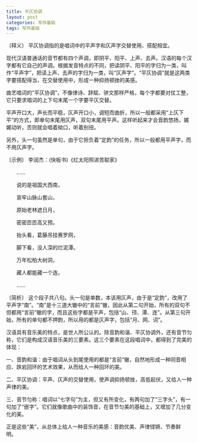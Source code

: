 ```yaml
---
title: 平仄协调
layout: post
categories: 写作基础
tags: 写作基础
---
```


〔释义〕 平仄协调指的是唱词中的平声字和仄声字交替使用、搭配相宜。

现代汉语普通话的音节都有四个声调，即阴平、阳平、上声、去声。汉语的每个汉字都有它自己的声调。根据发音特点的不同，把读阴平、阳平的字归为一类，叫作“平声字”，把读上声、去声的字归为一类，叫“仄声字”。“平仄协调”就是这两类字要搭配得当，在交替使用中，形成一种抑扬顿挫的美感。

曲艺唱词的“平仄协调”，不像律诗、辞赋、骈文那样严格，每个字都要对仗工整，它只要求唱词的上下句末尾一个字要平仄交替。

平声开口大，声长而平稳，仄声开口小，调短而曲折，所以一般都采用“上仄下平”的方式，即单句末尾用仄声，双句末尾用平声。这样听起来才会音韵悠扬，娓娓动听，否则就会唱着拗口，听着别扭。

另外，头一句虽然是单句，由于它担负着“定韵”的任务，所以一般都用平声字，而不用仄声字。

〔示例〕 李润杰：(快板书)《红太阳照进苦聪家》

　　……

　　说的是祖国大西南，

　　哀牢山脉山套山，

　　原始老林遮日月，

　　密密匝匝高又预。

　　抬头看，葛藤吊挂赛罗网，

　　脚下看，没人深的烂泥潭。

　　万年松柏大树洞，

　　藏人都能藏一个连。

　　……

〔简析〕 这个段子共八句。头一句是单数，本该用仄声，由于是“定韵”，改用了平声字“南”。“南”是十三道大辙中的“言前”辙，因此从第二句开始，所有的双句不但都用“言前”辙的字，而且这些字都是平声，包括“山、顸、潭、连”。从第三句开始，所有的单句都不押韵，所以用的都是仄声字，包括“月、网、词”。

汉语具有音乐美的特点，是世人所公认的。除音韵和谐、平仄协调外，还有音节匀称，它们是构成汉语音乐美的三要素。这三个要素在这段唱词中，都得到了完美的体现：

一、音韵和谐：由于唱词从头到尾使用的都是“言前”辙，自然地形成一种同音相应、跌宕回环的艺术效果，从而给人一种回环的美。

二、平仄协调：平声、仄声的交替使用，使声调抑扬顿挫，高低起伏，又给人一种声律的美。

三、音节匀称：唱词以“七字句”为主，但又有所变化，有两句加了“三字头”，有一句加了“嵌字”。它们就像歌曲中的装饰音，在音节匀美的基础上，又增加了几分变化的美。

正是这些“美”，从总体上给人一种音乐的美感：音韵优美、声律铿锵、节奏鲜明。 